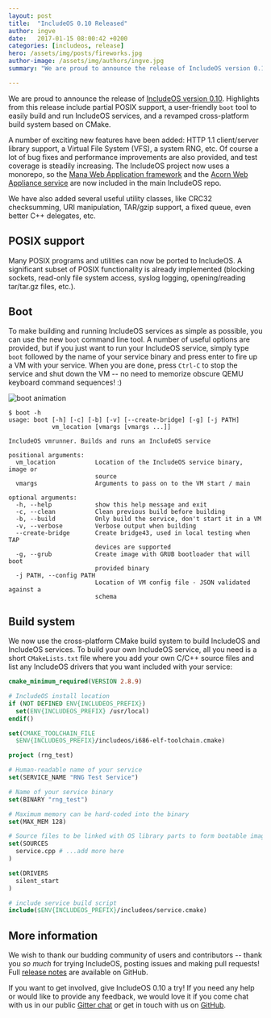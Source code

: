 ```yaml
---
layout: post
title:  "IncludeOS 0.10 Released"
author: ingve
date:   2017-01-15 08:00:42 +0200
categories: [includeos, release]
hero: /assets/img/posts/fireworks.jpg
author-image: /assets/img/authors/ingve.jpg
summary: "We are proud to announce the release of IncludeOS version 0.10. Highlights from this release include partial POSIX support, a user-friendly `boot` tool to easily build and run IncludeOS services, and a revamped cross-platform build system based on CMake."

---
```

We are proud to announce the release of [IncludeOS version 0.10](https://github.com/hioa-cs/IncludeOS/releases/tag/v0.10.0). Highlights from this release include partial POSIX support, a user-friendly `boot` tool to easily build and run IncludeOS services, and a revamped cross-platform build system based on CMake.

A number of exciting new features have been added: HTTP 1.1 client/server library support, a Virtual File System (VFS), a system RNG, etc. Of course a lot of bug fixes and performance improvements are also provided, and test coverage is steadily increasing. The IncludeOS project now uses a monorepo, so the [Mana Web Application framework](https://github.com/hioa-cs/IncludeOS/tree/master/lib/mana) and the [Acorn Web Appliance service](https://github.com/hioa-cs/IncludeOS/blob/master/examples/acorn) are now included in the main IncludeOS repo.

We have also added several useful utility classes, like CRC32 checksumming, URI manipulation, TAR/gzip support, a fixed queue, even better C++ delegates, etc.

## POSIX support

Many POSIX programs and utilities can now be ported to IncludeOS. A significant subset of POSIX functionality is already implemented (blocking sockets, read-only file system access, syslog logging, opening/reading tar/tar.gz files, etc.).

## Boot

To make building and running IncludeOS services as simple as possible, you can use the new `boot` command line tool. A number of useful options are provided, but if you just want to run your IncludeOS service, simply type `boot` followed by the name of your service binary and press enter to fire up a VM with your service. When you are done, press `Ctrl-C` to stop the service and shut down the VM -- no need to memorize obscure QEMU keyboard command sequences! :)

![boot animation]({{site-url}}/assets/img/posts/boot.gif)

```shell_session
$ boot -h
usage: boot [-h] [-c] [-b] [-v] [--create-bridge] [-g] [-j PATH]
            vm_location [vmargs [vmargs ...]]

IncludeOS vmrunner. Builds and runs an IncludeOS service

positional arguments:
  vm_location           Location of the IncludeOS service binary, image or
                        source
  vmargs                Arguments to pass on to the VM start / main

optional arguments:
  -h, --help            show this help message and exit
  -c, --clean           Clean previous build before building
  -b, --build           Only build the service, don't start it in a VM
  -v, --verbose         Verbose output when building
  --create-bridge       Create bridge43, used in local testing when TAP
                        devices are supported
  -g, --grub            Create image with GRUB bootloader that will boot
                        provided binary
  -j PATH, --config PATH
                        Location of VM config file - JSON validated against a
                        schema
```

## Build system

We now use the cross-platform CMake build system to build IncludeOS and IncludeOS services. To build your own IncludeOS service, all you need is a short `CMakeLists.txt` file where you add your own C/C++ source files and list any IncludeOS drivers that you want included with your service:

```cmake
cmake_minimum_required(VERSION 2.8.9)

# IncludeOS install location
if (NOT DEFINED ENV{INCLUDEOS_PREFIX})
  set(ENV{INCLUDEOS_PREFIX} /usr/local)
endif()

set(CMAKE_TOOLCHAIN_FILE
  $ENV{INCLUDEOS_PREFIX}/includeos/i686-elf-toolchain.cmake)

project (rng_test)

# Human-readable name of your service
set(SERVICE_NAME "RNG Test Service")

# Name of your service binary
set(BINARY "rng_test")

# Maximum memory can be hard-coded into the binary
set(MAX_MEM 128)

# Source files to be linked with OS library parts to form bootable image
set(SOURCES
  service.cpp # ...add more here
)

set(DRIVERS
  silent_start
)

# include service build script
include($ENV{INCLUDEOS_PREFIX}/includeos/service.cmake)
```

## More information

We wish to thank our budding community of users and contributors -- thank you *so much* for trying IncludeOS, posting issues and making pull requests! Full [release notes](https://github.com/hioa-cs/IncludeOS/releases/tag/v0.10.0) are available on GitHub.

If you want to get involved, give IncludeOS 0.10 a try! If you need any help or would like to provide any feedback, we would love it if you come chat with us in our public [Gitter chat](https://gitter.im/hioa-cs/IncludeOS) or get in touch with us on [GitHub](https://github.com/hioa-cs/IncludeOS/).
